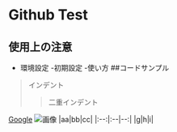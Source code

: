 # Github Test
## 使用上の注意
- 環境設定
-初期設定
-使い方
##コードサンプル
>インデント
>>二重インデント

<html>

</html>

[Google](https://www.google.co.jp)
![画像](https:www.//google.co.jp/img.jpg)
|aa|bb|cc|
|:--:|:--|--:|
|g|h|i|
